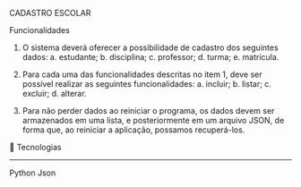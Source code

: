 CADASTRO ESCOLAR 

Funcionalidades 

1) O sistema deverá oferecer a possibilidade de cadastro dos seguintes dados:
a. estudante;
b. disciplina;
c. professor;
d. turma;
e. matrícula.

2) Para cada uma das funcionalidades descritas no item 1, deve ser possível realizar as seguintes
funcionalidades:
a. incluir;
b. listar;
c. excluir;
d. alterar.

3) Para não perder dados ao reiniciar o programa, os dados devem ser armazenados em uma lista, e
posteriormente em um arquivo JSON, de forma que, ao reiniciar a aplicação, possamos recuperá-los.


🚀 Tecnologias
_________________________________________________________
Python 
Json 
